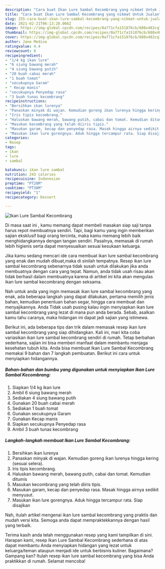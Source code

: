```yaml
---
description: "Cara buat Ikan Lure Sambal Kecombrang yang nikmat Untuk Jualan"
title: "Cara buat Ikan Lure Sambal Kecombrang yang nikmat Untuk Jualan"
slug: 255-cara-buat-ikan-lure-sambal-kecombrang-yang-nikmat-untuk-jualan
date: 2021-02-21T06:13:20.066Z
image: https://img-global.cpcdn.com/recipes/0a771cfa151876cb/680x482cq70/ikan-lure-sambal-kecombrang-foto-resep-utama.jpg
thumbnail: https://img-global.cpcdn.com/recipes/0a771cfa151876cb/680x482cq70/ikan-lure-sambal-kecombrang-foto-resep-utama.jpg
cover: https://img-global.cpcdn.com/recipes/0a771cfa151876cb/680x482cq70/ikan-lure-sambal-kecombrang-foto-resep-utama.jpg
author: Jane Medina
ratingvalue: 4.4
reviewcount: 8
recipeingredient:
- "1/4 kg ikan lure"
- "6 siung bawang merah"
- "4 siung bawang putih"
- "20 buah cabai merah"
- "1 buah tomat"
- "secukupnya Garam"
- " Kecap manis"
- "secukupnya Penyedap rasa"
- "3 buah tunas kecombrang"
recipeinstructions:
- "Bersihkan ikan lurenya"
- "Panaskan minyak di wajan. Kemudian goreng ikan lurenya hingga kering (sesuai selera)."
- "Iris tipis kecombrang."
- "Haluskan bawang merah, bawang putih, cabai dan tomat. Kemudian ditumis"
- "Masukan kecombrang yang telah diiris tipis."
- "Masukan garam, kecap dan penyedap rasa. Masak hingga airnya sedikit menyusut."
- "Masukan ikan lure gorengnya. Aduk hingga tercampur rata. Siap disajikan"
categories:
- Resep
tags:
- ikan
- lure
- sambal

katakunci: ikan lure sambal 
nutrition: 243 calories
recipecuisine: Indonesian
preptime: "PT28M"
cooktime: "PT38M"
recipeyield: "1"
recipecategory: Dessert

---
```



![Ikan Lure Sambal Kecombrang](https://img-global.cpcdn.com/recipes/0a771cfa151876cb/680x482cq70/ikan-lure-sambal-kecombrang-foto-resep-utama.jpg)

Di masa  saat ini , kamu memang dapat membeli masakan siap saji tanpa harus repot membuatnya sendiri. Tapi, bagi kamu yang ingin memberikan sajian eksklusif bagi orang tercinta, maka kamu memang lebih baik menghidangkannya dengan tangan sendiri. Pasalnya, memasak di rumah lebih higienis serta dapat menyesuaikan sesuai kesukaan keluarga.

Jika kamu sedang mencari ide cara membuat ikan lure sambal kecombrang yang enak dan mudah dibuat,maka di sinilah tempatnya. Resep ikan lure sambal kecombrang  sebenarnya tidak susah untuk dilakukan jika anda membuatnya dengan cara yang tepat. Namun, anda tidak usah risau akan tidak berhasil dalam membuatnya 
karena di artikel ini kita akan mengulas ikan lure sambal kecombrang dengan seksama.  



Nah untuk anda yang ingin memasak ikan lure sambal kecombrang yang enak, ada beberapa langkah yang dapat dilakukan, pertama memilih jenis bahan, kemudian penentuan bahan segar, hingga cara membuat dan menyajikannya. Anda Tidak usah pusing kalau ingin menyiapkan ikan lure sambal kecombrang yang lezat di mana pun anda berada. Sebab, asalkan kamu  tahu caranya, maka hidangan ini dapat jadi sajian yang istimewa.

Berikut ini, ada beberapa tips dan trik dalam memasak resep ikan lure sambal kecombrang yang siap dihidangkan. Kali ini, mari kita coba variasikan ikan lure sambal kecombrang sendiri di rumah. Tetap berbahan sederhana, sajian ini bisa memberi manfaat dalam membantu menjaga kesehatan tubuh kita. Anda bisa membuat Ikan Lure Sambal Kecombrang memakai 9 bahan dan 7 langkah pembuatan. Berikut ini cara untuk menyiapkan hidangannya.

<!--inarticleads1-->

##### Bahan-bahan dan bumbu yang digunakan untuk menyiapkan Ikan Lure Sambal Kecombrang:

1. Siapkan 1/4 kg ikan lure
1. Ambil 6 siung bawang merah
1. Sediakan 4 siung bawang putih
1. Gunakan 20 buah cabai merah
1. Sediakan 1 buah tomat
1. Gunakan secukupnya Garam
1. Gunakan  Kecap manis
1. Siapkan secukupnya Penyedap rasa
1. Ambil 3 buah tunas kecombrang




<!--inarticleads2-->

##### Langkah-langkah membuat Ikan Lure Sambal Kecombrang:

1. Bersihkan ikan lurenya
1. Panaskan minyak di wajan. Kemudian goreng ikan lurenya hingga kering (sesuai selera).
1. Iris tipis kecombrang.
1. Haluskan bawang merah, bawang putih, cabai dan tomat. Kemudian ditumis
1. Masukan kecombrang yang telah diiris tipis.
1. Masukan garam, kecap dan penyedap rasa. Masak hingga airnya sedikit menyusut.
1. Masukan ikan lure gorengnya. Aduk hingga tercampur rata. Siap disajikan




Nah, itulah artikel mengenai  ikan lure sambal kecombrang  yang praktis dan mudah versi kita. Semoga anda dapat mempraktekkannya dengan hasil yang terbaik. 

Terima kasih anda telah menggunakan resep yang kami tampilkan di sini. Harapan kami, resep  Ikan Lure Sambal Kecombrang sederhana di atas dapat membantu Anda menyiapkan hidangan yang lezat untuk keluarga/teman ataupun menjadi ide untuk berbisnis kuliner. Bagaimana? Gampang kan? Itulah resep ikan lure sambal kecombrang yang bisa Anda praktikkan di rumah. Selamat mencoba!

